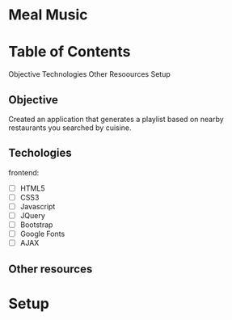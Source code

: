 # Meal Music

# Table of Contents
Objective
Technologies
Other Resoources
Setup

## Objective

Created an application that generates a playlist based on nearby restaurants you searched by cuisine.

## Techologies

frontend:
- [ ] HTML5
- [ ] CSS3
- [ ] Javascript
- [ ] JQuery
- [ ] Bootstrap
- [ ] Google Fonts
- [ ] AJAX

## Other resources

# Setup
